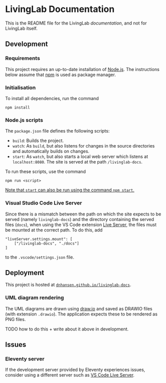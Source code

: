# LivingLab Documentation

This is the README file for the LivingLab *documentation*, and not for LivingLab itself.

## Development

### Requirements

This project requires an up-to-date installation of [Node.js](https://nodejs.org/). The instructions below assume that [npm](https://www.npmjs.com/) is used as package manager.

### Initialisation

To install all dependencies, run the command

    npm install

### Node.js scripts

The `package.json` file defines the following scripts:

- `build`: Builds the project.
- `watch`: As `build`, but also listens for changes in the source directories and automatically builds on changes.
- `start`: As `watch`, but also starts a local web server which listens at `localhost:8080`. The site is served at the path `/livinglab-docs`.

To run these scripts, use the command

    npm run <script>

[Note that `start` can also be run using the command `npm start`.](https://docs.npmjs.com/cli/v11/commands/npm-start)

### Visual Studio Code Live Server

Since there is a mismatch between the path on which the site expects to be served (namely `livinglab-docs`) and the directory containing the served files (`docs`), when using the VS Code extension [Live Server](https://marketplace.visualstudio.com/items?itemName=ritwickdey.LiveServer), the files must be mounted at the correct path. To do this, add

    "liveServer.settings.mount": [
        ["/livinglab-docs", "./docs"]
    ]

to the `.vscode/settings.json` file.


## Deployment

This project is hosted at [`dnhansen.github.io/livinglab-docs`](https://dnhansen.github.io/livinglab-docs/).

### UML diagram rendering

The UML diagrams are drawn using [draw.io](https://www.drawio.com/) and saved as DRAWIO files (with extension `.drawio`). The application expects these to be rendered as PNG files.

TODO how to do this + write about it above in development.


## Issues

### Eleventy server

If the development server provided by Eleventy experiences issues, consider using a different server such as [VS Code Live Server](#visual-studio-code-live-server).
